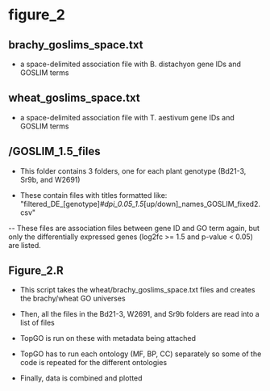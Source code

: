 # figure_2

## brachy_goslims_space.txt

- a space-delimited association file with B. distachyon gene IDs and GOSLIM terms

## wheat_goslims_space.txt

- a space-delimited association file with T. aestivum gene IDs and GOSLIM terms

## /GOSLIM_1.5_files

- This folder contains 3 folders, one for each plant genotype (Bd21-3, Sr9b, and W2691)

- These contain files with titles formatted like: "filtered_DE_[genotype]_#dpi_0.05_1.5_[up/down]_names_GOSLIM_fixed2.csv"

-- These files are association files between gene ID and GO term again, but only the differentially expressed genes (log2fc >= 1.5 and p-value < 0.05) are listed.

## Figure_2.R

- This script takes the wheat/brachy_goslims_space.txt files and creates the brachy/wheat GO universes

- Then, all the files in the Bd21-3, W2691, and Sr9b folders are read into a list of files

- TopGO is run on these with metadata being attached

- TopGO has to run each ontology (MF, BP, CC) separately so some of the code is repeated for the different ontologies

- Finally, data is combined and plotted